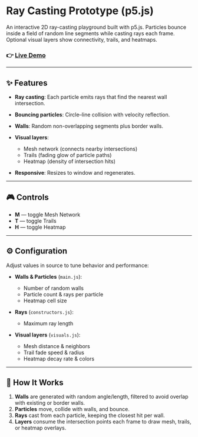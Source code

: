# Ray Casting Prototype (p5.js)

An interactive 2D ray-casting playground built with p5.js.
Particles bounce inside a field of random line segments while casting rays each frame. Optional visual layers show connectivity, trails, and heatmaps.

### 👉 [Live Demo](https://tahmid406.github.io/Ray-casting-prototype/)

---

## ✨ Features

- **Ray casting**: Each particle emits rays that find the nearest wall intersection.
- **Bouncing particles**: Circle–line collision with velocity reflection.
- **Walls**: Random non-overlapping segments plus border walls.
- **Visual layers**:

  - Mesh network (connects nearby intersections)
  - Trails (fading glow of particle paths)
  - Heatmap (density of intersection hits)

- **Responsive**: Resizes to window and regenerates.

---

## 🎮 Controls

- **M** — toggle Mesh Network
- **T** — toggle Trails
- **H** — toggle Heatmap

---

## ⚙️ Configuration

Adjust values in source to tune behavior and performance:

- **Walls & Particles** (`main.js`):

  - Number of random walls
  - Particle count & rays per particle
  - Heatmap cell size

- **Rays** (`constructors.js`):

  - Maximum ray length

- **Visual layers** (`visuals.js`):

  - Mesh distance & neighbors
  - Trail fade speed & radius
  - Heatmap decay rate & colors

---

## 🧩 How It Works

1. **Walls** are generated with random angle/length, filtered to avoid overlap with existing or border walls.
2. **Particles** move, collide with walls, and bounce.
3. **Rays** cast from each particle, keeping the closest hit per wall.
4. **Layers** consume the intersection points each frame to draw mesh, trails, or heatmap overlays.
